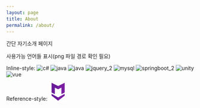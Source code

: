```yaml
---
layout: page
title: About
permalink: /about/
---
```

간단 자기소개 페이지

사용가능 언어들 표시(png 파일 경로 확인 필요)

Inline-style:
![c#](https://user-images.githubusercontent.com/44697835/86319304-34b6ac00-bc6f-11ea-9b19-00067f7b6457.png)  ![java](https://user-images.githubusercontent.com/44697835/86319460-9119cb80-bc6f-11ea-9cb2-92a5c15f47b5.png) ![java](https://user-images.githubusercontent.com/44697835/86319460-9119cb80-bc6f-11ea-9cb2-92a5c15f47b5.png)  ![jquery_2](https://user-images.githubusercontent.com/44697835/86319481-9a0a9d00-bc6f-11ea-855e-e0bf301d8185.png)  ![mysql](https://user-images.githubusercontent.com/44697835/86319496-9d058d80-bc6f-11ea-9e23-93d8990d2fd4.png)  ![springboot_2](https://user-images.githubusercontent.com/44697835/86319498-9f67e780-bc6f-11ea-8c9d-ae4c7948c638.png)  ![unity](https://user-images.githubusercontent.com/44697835/86319504-a1ca4180-bc6f-11ea-81b7-51601427b49b.png)  ![vue](https://user-images.githubusercontent.com/44697835/86319509-a3940500-bc6f-11ea-815e-6f7612ee657a.png)


Reference-style:
![alt text][logo]

[logo]: https://github.com/adam-p/markdown-here/raw/master/src/common/images/icon48.png "Logo Title Text 2"
